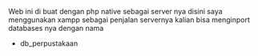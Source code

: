 Web ini di buat dengan php native sebagai server nya disini saya menggunakan xampp
sebagai penjalan servernya kalian bisa menginport databases nya dengan nama
- db_perpustakaan
